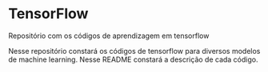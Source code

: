 # TensorFlow
Repositório com os códigos de aprendizagem em tensorflow

Nesse repositório constará os códigos de tensorflow para diversos modelos de machine learning. Nesse README constará a descrição de cada código.
